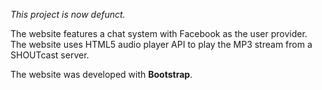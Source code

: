 _This project is now defunct._

The website features a chat system with Facebook as the user provider. The website uses HTML5 audio player API to play the MP3 stream from a SHOUTcast server.

The website was developed with **Bootstrap**.
